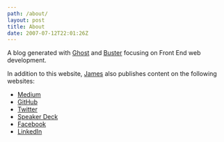 ```yaml
---
path: /about/
layout: post
title: About
date: 2007-07-12T22:01:26Z
---
```


A blog generated with [Ghost](https://ghost.org/) and [Buster](https://github.com/Boggin/buster) focusing on Front End web development.

In addition to this website, [James](/author/james) also publishes content on the following websites:

 - [Medium](https://medium.com/@psyked)
 - [GitHub](https://github.com/psyked)
 - [Twitter](https://twitter.com/psyked)
 - [Speaker Deck](https://speakerdeck.com/psyked)
 - [Facebook](https://www.facebook.com/psykedcouk/)
 - [LinkedIn](https://www.linkedin.com/in/jamesford/)